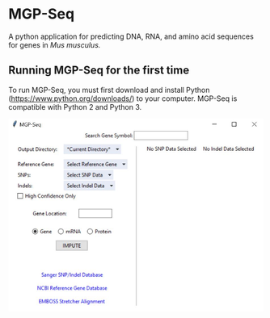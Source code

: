 # MGP-Seq
A python application for predicting DNA, RNA, and amino acid sequences for genes in <i>Mus musculus.</i>

<h2>Running MGP-Seq for the first time</h2>

To run MGP-Seq, you must first download and install Python (<a href=https://www.python.org/downloads//>https://www.python.org/downloads/</a>) to your computer. MGP-Seq is compatible with Python 2 and Python 3. 

![Screenshot of Gene View](resources/gene.jpg)
